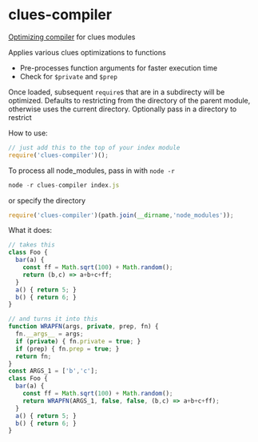 # clues-compiler

[Optimizing compiler](https://en.wikipedia.org/wiki/Optimizing_compiler) for clues modules

Applies various clues optimizations to functions

- Pre-processes function arguments for faster execution time
- Check for `$private` and `$prep`

Once loaded, subsequent `require`s that are in a subdirecty will be optimized.
Defaults to restricting from the directory of the parent module, otherwise
uses the current directory. Optionally pass in a directory to restrict

How to use:
```js
// just add this to the top of your index module
require('clues-compiler')();
```

To process all node_modules, pass in with `node -r`
```js
node -r clues-compiler index.js
```
or specify the directory
```js
require('clues-compiler')(path.join(__dirname,'node_modules'));
```

What it does:
```js
// takes this
class Foo {
  bar(a) {
    const ff = Math.sqrt(100) + Math.random();
    return (b,c) => a+b+c+ff;
  }
  a() { return 5; }
  b() { return 6; }
}

// and turns it into this
function WRAPFN(args, private, prep, fn) {
  fn.__args__ = args;
  if (private) { fn.private = true; }
  if (prep) { fn.prep = true; }
  return fn;
}
const ARGS_1 = ['b','c'];
class Foo {
  bar(a) {
    const ff = Math.sqrt(100) + Math.random();
    return WRAPFN(ARGS_1, false, false, (b,c) => a+b+c+ff);
  }
  a() { return 5; }
  b() { return 6; }
}
```
